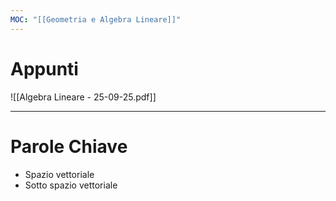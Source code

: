```yaml
---
MOC: "[[Geometria e Algebra Lineare]]"
---
```

# Appunti

![[Algebra Lineare - 25-09-25.pdf]]

---

# Parole Chiave

- Spazio vettoriale
- Sotto spazio vettoriale